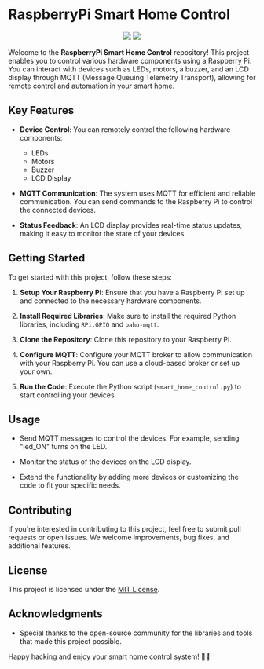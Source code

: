 # RaspberryPi Smart Home Control

<div align="center">
  <img src="https://github.com/Quan20021511/Sel-Navigating-Robot/assets/129273695/aba7195d-7a1e-4769-8541-2ed090ac8a89">
  <img src="https://github.com/Quan20021511/Sel-Navigating-Robot/assets/129273695/401e1173-4727-47ce-b13a-35fe03622387">
</div>

Welcome to the **RaspberryPi Smart Home Control** repository! This project enables you to control various hardware components using a Raspberry Pi. You can interact with devices such as LEDs, motors, a buzzer, and an LCD display through MQTT (Message Queuing Telemetry Transport), allowing for remote control and automation in your smart home.

## Key Features

- **Device Control**: You can remotely control the following hardware components:
  - LEDs
  - Motors
  - Buzzer
  - LCD Display

- **MQTT Communication**: The system uses MQTT for efficient and reliable communication. You can send commands to the Raspberry Pi to control the connected devices.

- **Status Feedback**: An LCD display provides real-time status updates, making it easy to monitor the state of your devices.

## Getting Started

To get started with this project, follow these steps:

1. **Setup Your Raspberry Pi**: Ensure that you have a Raspberry Pi set up and connected to the necessary hardware components.

2. **Install Required Libraries**: Make sure to install the required Python libraries, including `RPi.GPIO` and `paho-mqtt`.

3. **Clone the Repository**: Clone this repository to your Raspberry Pi.

4. **Configure MQTT**: Configure your MQTT broker to allow communication with your Raspberry Pi. You can use a cloud-based broker or set up your own.

5. **Run the Code**: Execute the Python script (`smart_home_control.py`) to start controlling your devices.

## Usage

- Send MQTT messages to control the devices. For example, sending "led_ON" turns on the LED.

- Monitor the status of the devices on the LCD display.

- Extend the functionality by adding more devices or customizing the code to fit your specific needs.

## Contributing

If you're interested in contributing to this project, feel free to submit pull requests or open issues. We welcome improvements, bug fixes, and additional features.

## License

This project is licensed under the [MIT License](LICENSE).

## Acknowledgments

- Special thanks to the open-source community for the libraries and tools that made this project possible.

Happy hacking and enjoy your smart home control system! 🏡🚀
